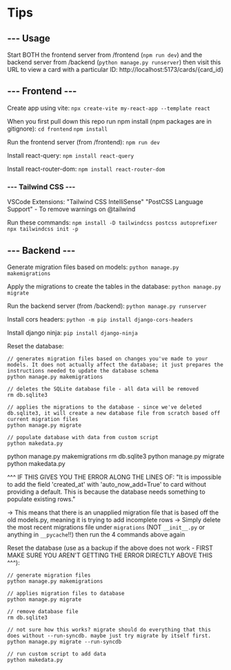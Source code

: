 # Tips

## --- Usage

Start BOTH the frontend server from /frontend (`npm run dev`) and the backend server from /backend (`python manage.py runserver`) then visit this URL to view a card with a particular ID:
http://localhost:5173/cards/{card_id}

## --- Frontend ---

Create app using vite:
`npx create-vite my-react-app --template react`

When you first pull down this repo run npm install (npm packages are in gitignore):
`cd frontend`
`npm install`

Run the frontend server (from /frontend):
`npm run dev`

Install react-query:
`npm install react-query`

Install react-router-dom:
`npm install react-router-dom`

### --- Tailwind CSS ---

VSCode Extensions:
"Tailwind CSS IntelliSense"
"PostCSS Language Support" - To remove warnings on @tailwind

Run these commands:
`npm install -D tailwindcss postcss autoprefixer`
`npx tailwindcss init -p`

## --- Backend ---

Generate migration files based on models:
`python manage.py makemigrations`

Apply the migrations to create the tables in the database:
`python manage.py migrate`

Run the backend server (from /backend):
`python manage.py runserver`

Install cors headers:
`python -m pip install django-cors-headers`

Install django ninja:
`pip install django-ninja`

Reset the database:
```
// generates migration files based on changes you've made to your models. It does not actually affect the database; it just prepares the instructions needed to update the database schema
python manage.py makemigrations

// deletes the SQLite database file - all data will be removed
rm db.sqlite3

// applies the migrations to the database - since we've deleted db.sqlite3, it will create a new database file from scratch based off current migration files
python manage.py migrate

// populate database with data from custom script
python makedata.py
```



python manage.py makemigrations
rm db.sqlite3
python manage.py migrate
python makedata.py




^^^ IF THIS GIVES YOU THE ERROR ALONG THE LINES OF: "It is impossible to add the field 'created_at' with 'auto_now_add=True' to card without providing a default. This is because the database needs something to populate existing rows."

-> This means that there is an unapplied migration file that is based off the old models.py, meaning it is trying to add incomplete rows
    -> Simply delete the most recent migrations file under `migrations` (NOT `__init__.py` or anything in `__pycache`!!) then run the 4 commands above again


Reset the database (use as a backup if the above does not work - FIRST MAKE SURE YOU AREN'T GETTING THE ERROR DIRECTLY ABOVE THIS ^^^):
```
// generate migration files
python manage.py makemigrations

// applies migration files to database
python manage.py migrate

// remove database file
rm db.sqlite3

// not sure how this works? migrate should do everything that this does without --run-syncdb. maybe just try migrate by itself first.
python manage.py migrate --run-syncdb

// run custom script to add data
python makedata.py
```
